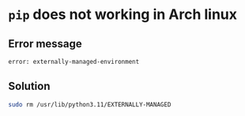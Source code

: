 # `pip` does not working in Arch linux

## Error message

```sh
error: externally-managed-environment
```

## Solution

```sh
sudo rm /usr/lib/python3.11/EXTERNALLY-MANAGED
```
